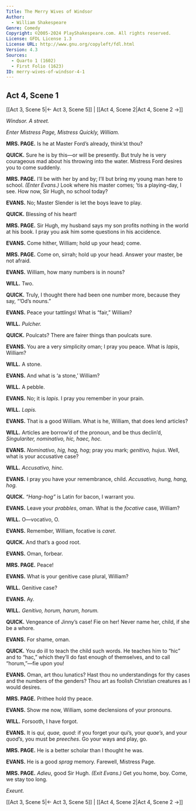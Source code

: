 ```yaml
---
Title: The Merry Wives of Windsor
Author: 
  - William Shakespeare
Genre: Comedy
Copyright: ©2005-2024 PlayShakespeare.com. All rights reserved.
License: GFDL License 1.3
License URL: http://www.gnu.org/copyleft/fdl.html
Version: 4.3
Sources:
  - Quarto 1 (1602)
  - First Folio (1623)
ID: merry-wives-of-windsor-4-1
---
```


## Act 4, Scene 1
[[Act 3, Scene 5|← Act 3, Scene 5]] | [[Act 4, Scene 2|Act 4, Scene 2 →]]

*Windsor. A street.*

*Enter Mistress Page, Mistress Quickly, William.*

**MRS. PAGE.**
Is he at Master Ford’s already, think’st thou?

**QUICK.**
Sure he is by this—or will be presently. But truly he is very courageous mad about his throwing into the water. Mistress Ford desires you to come suddenly.

**MRS. PAGE.**
I’ll be with her by and by; I’ll but bring my young man here to school.
*(Enter Evans.)*
Look where his master comes; ’tis a playing-day, I see. How now, Sir Hugh, no school today?

**EVANS.**
No; Master Slender is let the boys leave to play.

**QUICK.**
Blessing of his heart!

**MRS. PAGE.**
Sir Hugh, my husband says my son profits nothing in the world at his book. I pray you ask him some questions in his accidence.

**EVANS.**
Come hither, William; hold up your head; come.

**MRS. PAGE.**
Come on, sirrah; hold up your head. Answer your master, be not afraid.

**EVANS.**
William, how many numbers is in nouns?

**WILL.**
Two.

**QUICK.**
Truly, I thought there had been one number more, because they say, “’Od’s nouns.”

**EVANS.**
Peace your tattlings! What is “fair,” William?

**WILL.**
*Pulcher.*

**QUICK.**
Poulcats? There are fairer things than poulcats sure.

**EVANS.**
You are a very simplicity oman; I pray you peace. What is *lapis*, William?

**WILL.**
A stone.

**EVANS.**
And what is ‘a stone,’ William?

**WILL.**
A pebble.

**EVANS.**
No; it is *lapis*. I pray you remember in your prain.

**WILL.**
*Lapis.*

**EVANS.**
That is a good William. What is he, William, that does lend articles?

**WILL.**
Articles are borrow’d of the pronoun, and be thus declin’d, *Singulariter, nominativo, hic, haec, hoc.*

**EVANS.**
*Nominativo*, *hig, hag, hog*; pray you mark; *genitivo, hujus*. Well, what is your accusative case?

**WILL.**
*Accusativo, hinc.*

**EVANS.**
I pray you have your remembrance, child. *Accusativo, hung, hang, hog.*

**QUICK.**
*“Hang-hog”* is Latin for bacon, I warrant you.

**EVANS.**
Leave your *prabbles*, oman. What is the *focative* case, William?

**WILL.**
O—vocativo, O.

**EVANS.**
Remember, William, focative is *caret*.

**QUICK.**
And that’s a good root.

**EVANS.**
Oman, forbear.

**MRS. PAGE.**
Peace!

**EVANS.**
What is your genitive case plural, William?

**WILL.**
Genitive case?

**EVANS.**
Ay.

**WILL.**
*Genitivo, horum, harum, horum.*

**QUICK.**
Vengeance of Jinny’s case! Fie on her! Never name her, child, if she be a whore.

**EVANS.**
For shame, oman.

**QUICK.**
You do ill to teach the child such words. He teaches him to “hic” and to “hac,” which they’ll do fast enough of themselves, and to call “horum,”—fie upon you!

**EVANS.**
Oman, art thou lunatics? Hast thou no understandings for thy cases and the numbers of the genders? Thou art as foolish Christian creatures as I would desires.

**MRS. PAGE.**
Prithee hold thy peace.

**EVANS.**
Show me now, William, some declensions of your pronouns.

**WILL.**
Forsooth, I have forgot.

**EVANS.**
It is *qui, quae, quod*: if you forget your qui’s, your *quae’s*, and your *quod’s*, you must be *preeches*. Go your ways and play, go.

**MRS. PAGE.**
He is a better scholar than I thought he was.

**EVANS.**
He is a good *sprag* memory. Farewell, Mistress Page.

**MRS. PAGE.**
*Adieu*, good Sir Hugh.
*(Exit Evans.)*
Get you home, boy. Come, we stay too long.

*Exeunt.*

[[Act 3, Scene 5|← Act 3, Scene 5]] | [[Act 4, Scene 2|Act 4, Scene 2 →]]
